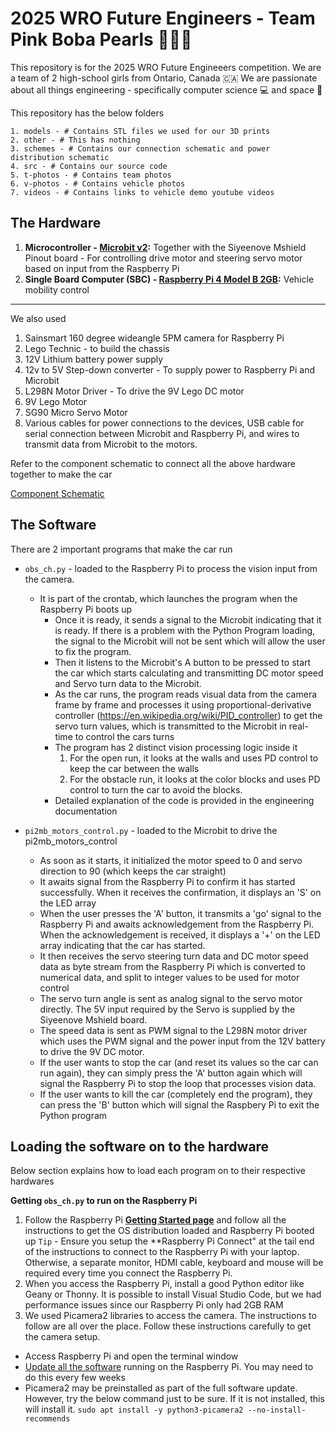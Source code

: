 # **2025 WRO Future Engineers** - Team **Pink Boba Pearls** 🌸🧋🫧
This repository is for the 2025 WRO Future Engineeers competition. We are a team of 2 high-school girls from Ontario, Canada 🇨🇦 We are passionate about all things engineering - specifically computer science 💻 and space 🚀 

This repository has the below folders
    
    1. models - # Contains STL files we used for our 3D prints 
    2. other - # This has nothing
    3. schemes - # Contains our connection schematic and power distribution schematic
    4. src - # Contains our source code 
    5. t-photos - # Contains team photos
    6. v-photos - # Contains vehicle photos
    7. videos - # Contains links to vehicle demo youtube videos

## The Hardware
1. **Microcontroller - [Microbit v2](https://microbit.org/buy/bbc-microbit-single/):** Together with the Siyeenove Mshield Pinout board - For controlling drive motor and steering servo motor based on input from the Raspberry Pi
2. **Single Board Computer (SBC) - [Raspberry Pi 4 Model B 2GB](https://www.raspberrypi.com/products/raspberry-pi-4-model-b/):** Vehicle mobility control
---

We also used
1. Sainsmart 160 degree wideangle 5PM camera for Raspberry Pi
2. Lego Technic - to build the chassis
3. 12V Lithium battery power supply
4. 12v to 5V Step-down converter - To supply power to Raspberry Pi and Microbit
5. L298N Motor Driver - To drive the 9V Lego DC motor
6. 9V Lego Motor
7. SG90 Micro Servo Motor
8. Various cables for power connections to the devices, USB cable for serial connection between Microbit and Raspberry Pi, and wires to transmit data from Microbit to the motors.  

Refer to the component schematic to connect all the above hardware together to make the car

[Component Schematic](/schemes/WRO%20Future%20Engineeers%202025%20-%20Component%20Schematic.png)

## The Software

There are 2 important programs that make the car run

* `obs_ch.py` - loaded to the Raspberry Pi to process the vision input from the camera. 
  * It is part of the crontab, which launches the program when the Raspberry Pi boots up 
    * Once it is ready, it sends a signal to the Microbit indicating that it is ready. If there is a problem with the Python Program loading, the signal to the Microbit will not be sent which will allow the user to fix the program. 
    * Then it listens to the Microbit's A button to be pressed to start the car which starts calculating and transmitting DC motor speed and Servo turn data to the Microbit. 
    * As the car runs, the program reads visual data from the camera frame by frame and processes it using proportional-derivative controller (https://en.wikipedia.org/wiki/PID_controller) to get the servo turn values, which is transmitted to the Microbit in real-time to control the cars turns
    * The program has 2 distinct vision processing logic inside it
      1. For the open run, it looks at the walls and uses PD control to keep the car between the walls
      2. For the obstacle run, it looks at the color blocks and uses PD control to turn the car to avoid the blocks. 
    * Detailed explanation of the code is provided in the engineering documentation

* `pi2mb_motors_control.py` - loaded to the Microbit to drive the pi2mb_motors_control
  * As soon as it starts, it initialized the motor speed to 0 and servo direction to 90 (which keeps the car straight)
  * It awaits signal from the Raspberry Pi to confirm it has started successfully. When it receives the confirmation, it displays an 'S' on the LED array
  * When the user presses the 'A' button, it transmits a 'go' signal to the Raspberry Pi and awaits acknowledgement from the Raspberry Pi. When the acknowledgement is received, it displays a '+' on the LED array indicating that the car has started.
  * It then receives the servo steering turn data and DC motor speed data as byte stream from the Raspberry Pi which is converted to numerical data, and split to integer values to be used for motor control
  * The servo turn angle is sent as analog signal to the servo motor directly. The 5V input required by the Servo is supplied by the Siyeenove Mshield board.
  * The speed data is sent as PWM signal to the L298N motor driver which uses the PWM signal and the power input from the 12V battery to drive the 9V DC motor. 
  * If the user wants to stop the car (and reset its values so the car can run again), they can simply press the 'A' button again which will signal the Raspberry Pi to stop the loop that processes vision data. 
  * If the user wants to kill the car (completely end the program), they can press the 'B' button which will signal the Raspbery Pi to exit the Python program

## Loading the software on to the hardware
Below section explains how to load each program on to their respective hardwares

**Getting `obs_ch.py` to run on the Raspberry Pi**

1. Follow the Raspberry Pi **[Getting Started page](https://www.raspberrypi.com/documentation/computers/getting-started.html)** and follow all the instructions to get the OS distribution loaded and Raspberry Pi booted up
`Tip` - Ensure you setup the **Raspberry Pi Connect" at the tail end of the instructions to connect to the Raspberry Pi with your laptop. Otherwise, a separate monitor, HDMI cable, keyboard and mouse will be required every time you connect the Raspberry Pi. 
2. When you access the Raspberry Pi, install a good Python editor like Geany or Thonny. It is possible to install Visual Studio Code, but we had performance issues since our Raspberry Pi only had 2GB RAM
3. We used Picamera2 libraries to access the camera. The instructions to follow are all over the place. Follow these instructions carefully to get the camera setup. 
  * Access Raspberry Pi and open the terminal window
  * [Update all the software](https://www.raspberrypi.com/documentation/computers/os.html#update-software) running on the Raspberry Pi. You may need to do this every few weeks 
  * Picamera2 may be preinstalled as part of the full software update. However, try the below command just to be sure. If it is not installed, this will install it. 
    ``sudo apt install -y python3-picamera2 --no-install-recommends``






